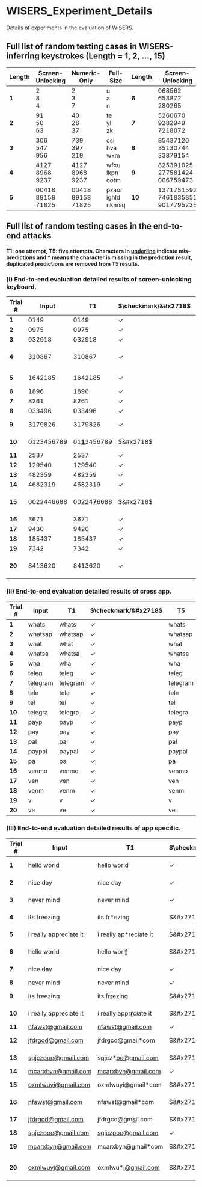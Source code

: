 # WISERS_Experiment_Details
Details of experiments in the evaluation of WISERS.

## Full list of random testing cases in WISERS-inferring keystrokes (Length = 1, 2, ..., 15)

| **Length** | **Screen-Unlocking**    | **Numeric-Only**        | **Full-Size**           | **Length** | **Screen-Unlocking**                   | **Numeric-Only**                       | **Full-Size**                          | **Length** | **Screen-Unlocking**                                  | **Numeric-Only**                                      | **Full-Size**                                         |
|------------|-------------------------|-------------------------|-------------------------|------------|----------------------------------------|----------------------------------------|----------------------------------------|------------|-------------------------------------------------------|-------------------------------------------------------|-------------------------------------------------------|
| **1<br>**  | 2 <br>8<br>4            | 2<br>3<br>7             | u<br>a<br>n             | **6**      | 068562<br>653872<br>280265             | 904819<br>936327<br>540882             | balngo<br>hrifmo<br>tezryw             | **11**     | 82218100139<br>26218481634<br>33589107186             | 41784820716<br>48723799602<br>68872563001             | ylqiielmoho<br>pxzetggrcxg<br>thwsakjteod             |
| **2<br>**  | 91<br>50<br>63          | 40<br>28<br>37          | te<br>yl<br>zk          | **7**      | 5260670<br>9282949<br>7218072          | 2958280<br>9292192<br>6485309          | cdkibyx<br>qotlskz<br>ghflctk          | **12**     | 098539079251<br>328825753635<br>857085497111          | 748503532082<br>450049164597<br>295898082156          | naytsblzxdrj<br>szylmxqjllim<br>patfilswkcej          |
| **3<br>**  | 306<br>547<br>956       | 739<br>397<br>219       | csi<br>hva<br>wxm       | **8**      | 85437120<br>35130744<br>33879154       | 95756580<br>38634842<br>65964210       | toaiquzc<br>pqidlrwa<br>uaiynrmi       | **13**     | 2876024974259<br>1465265988811<br>1406033966135       | 3242733549541<br>7322994281802<br>1048386789639       | ptarpkpusaujl<br>glpizsqiczptn<br>fcjojngzxyvkf       |
| **4<br>**  | 4127<br>8968<br>9237    | 4127<br>8968<br>9237    | wfxu<br>lkpn<br>cotm    | **9**      | 825391025<br>277581424<br>006759473    | 719940202<br>026317997<br>693574538    | jucuurxdm<br>cbeghcuta<br>aedorkpjg    | **14**     | 41845302492256<br>78438253415717<br>02080619089285    | 17633269500226<br>42185712843489<br>41170272367085    | toqmowvkxnjosa<br>fdunuhsimhxclz<br>qiuucjxyczqamo    |
| **5<br>**  | 00418<br>89158<br>71825 | 00418<br>89158<br>71825 | pxaor<br>ighld<br>nkmsq | **10**     | 1371751592<br>7461835851<br>9017795235 | 4683083670<br>9506016800<br>8672604794 | qnfzhqjvak<br>eqfyhbfbkk<br>dlzbboajcu | **15**     | 817967401411367<br>328445035885655<br>616037998122880 | 563789557933062<br>436196398494063<br>313182990131594 | kionmcftkbjrhtg<br>jthohhxiytvtncr<br>kbbcggwajkybmzd |

## Full list of random testing cases in the end-to-end attacks

#### **T1**: one attempt, **T5**: five attempts. Characters in <ins>**underline**</ins> indicate mis-predictions and \* means the character is missing in the prediction result, duplicated predictions are removed from **T5** results.

### (I) End-to-end evaluation detailed results of screen-unlocking keyboard.

| **Trial #** | **Input**  | **T1**           | **$\checkmark/&#x2718$** | **T5**                                             | **$\checkmark/&#x2718$**         | **Trial #** | **Input** | **T1**          | **$\checkmark/&#x2718$** | **T5**                                             | **$\checkmark/&#x2718$**         |
|-------------|------------|------------------|------------------------|----------------------------------------------------|--------------------------------|-------------|-----------|-----------------|------------------------|----------------------------------------------------|--------------------------------|
| **1**       | 0149       | 0149             | $\checkmark$           | 0149                                               | $\checkmark$                   | **21**      | 4869      | 4869            | $\checkmark$           | 4869                                               | $\checkmark$                   |
| **2**       | 0975       | 0975             | $\checkmark$           | 0975                                               | $\checkmark$                   | **22**      | 159628    | 159628          | $\checkmark$           | 159628                                             | $\checkmark$                   |
| **3**       | 032918     | 032918           | $\checkmark$           | 032918                                             | $\checkmark$                   | **23**      | 694330    | 694330          | $\checkmark$           | 694330                                             | $\checkmark$                   |
| **4**       | 310867     | 310867           | $\checkmark$           | 310867                                             | $\checkmark$                   | **24**      | 47526401  | 4<ins>**4**</ins>526401  | $&#x2718$              | 4<ins>**4**</ins>526401<br>4<ins>**4**</ins>526<ins>**7**</ins>01<br>47526401 | $&#x2718$<br>$&#x2718$<br>$\checkmark$ |
| **5**       | 1642185    | 1642185          | $\checkmark$           | 1642185                                            | $\checkmark$                   | **25**      | 976013672 | 9760136<ins>**4**</ins>2 | $&#x2718$              | 9760136<ins>**4**</ins>2<br>976013672                       | $&#x2718$<br>$\checkmark$          |
| **6**       | 1896       | 1896             | $\checkmark$           | 1896                                               | $\checkmark$                   | **26**      | 5198      | 5198            | $\checkmark$           | 5198                                               | $\checkmark$                   |
| **7**       | 8261       | 8261             | $\checkmark$           | 8261                                               | $\checkmark$                   | **27**      | 257813    | 257813          | $\checkmark$           | 257813                                             | $\checkmark$                   |
| **8**       | 033496     | 033496           | $\checkmark$           | 033496                                             | $\checkmark$                   | **28**      | 751943    | 751943          | $\checkmark$           | 751943                                             | $\checkmark$                   |
| **9**       | 3179826    | 3179826          | $\checkmark$           | 3179826                                            | $\checkmark$                   | **29**      | 78787878  | 78<ins>**4**</ins>87878  | $&#x2718$              | 78<ins>**4**</ins>87878<br>78787878                         | $&#x2718$<br>$\checkmark$          |
| **10**      | 0123456789 | 01<ins>**1**</ins>3456789 | $&#x2718$              | 01<ins>**1**</ins>3456789<br>0123456789                     | $&#x2718$<br>$\checkmark$          | **30**      | 643185310 | 6431853<ins>**2**</ins>0 | $&#x2718$              | 6431853<ins>**2**</ins>0<br>643185310                       | $&#x2718$<br>$\checkmark$          |
| **11**      | 2537       | 2537             | $\checkmark$           | 2537                                               | $\checkmark$                   | **31**      | 6263      | 6263            | $\checkmark$           | 6263                                               | $\checkmark$                   |
| **12**      | 129540     | 129540           | $\checkmark$           | 129540                                             | $\checkmark$                   | **32**      | 330522    | 330522          | $\checkmark$           | 330522                                             | $\checkmark$                   |
| **13**      | 482359     | 482359           | $\checkmark$           | 482359                                             | $\checkmark$                   | **33**      | 462183    | 462183          | $\checkmark$           | 462183                                             | $\checkmark$                   |
| **14**      | 4682319    | 4682319          | $\checkmark$           | 4682319                                            | $\checkmark$                   | **34**      | 843250    | 843250          | $\checkmark$           | 843250                                             | $\checkmark$                   |
| **15**      | 0022446688 | 00224<ins>**7**</ins>6688 | $&#x2718$              | 00224<ins>**7**</ins>6688<br>0022<ins>**77**</ins>6688<br>0022446688 | $&#x2718$<br>$&#x2718$<br>$\checkmark$ | **35**      | 987474501 | 98747<ins>**7**</ins>501 | $&#x2718$              | 98747<ins>**7**</ins>501<br>987474501                       | $&#x2718$<br>$\checkmark$          |
| **16**      | 3671       | 3671             | $\checkmark$           | 3671                                               | $\checkmark$                   | **36**      | 2360      | 2360            | $\checkmark$           | 2360                                               | $\checkmark$                   |
| **17**      | 9430       | 9420             | $\checkmark$           | 9420                                               | $\checkmark$                   | **37**      | 950718    | 950718          | $\checkmark$           | 950718                                             | $\checkmark$                   |
| **18**      | 185437     | 185437           | $\checkmark$           | 185437                                             | $\checkmark$                   | **38**      | 825134    | 825134          | $\checkmark$           | 825134                                             | $\checkmark$                   |
| **19**      | 7342       | 7342             | $\checkmark$           | 7342                                               | $\checkmark$                   | **39**      | 5253      | 5253            | $\checkmark$           | 5253                                               | $\checkmark$                   |
| **20**      | 8413620    | 8413620          | $\checkmark$           | 8413620                                            | $\checkmark$                   | **40**      | 47654432  | 4765<ins>**7**</ins>432  | $&#x2718$              | 4765<ins>**7**</ins>432<br>47654<ins>**7**</ins>32<br>47654432       | $&#x2718$<br>$&#x2718$<br>$\checkmark$ |

### (II) End-to-end evaluation detailed results of cross app.

| **Trial #** | **Input** | **T1**   | **$\checkmark/&#x2718$** | **T5**   | **$\checkmark/&#x2718$** | **Trial #** | **Input** | **T1** | **$\checkmark/&#x2718$** | **T5** | **$\checkmark/&#x2718$** |
|-------------|-----------|----------|--------------------------|----------|--------------------------|-------------|-----------|--------|--------------------------|--------|--------------------------|
| **1**       | whats     | whats    | $\checkmark$             | whats    | $\checkmark$             | **21**      | chrom     | chrom  | $\checkmark$             | chrom  | $\checkmark$             |
| **2**       | whatsap   | whatsap  | $\checkmark$             | whatsap  | $\checkmark$             | **22**      | chro      | chro   | $\checkmark$             | chro   | $\checkmark$             |
| **3**       | what      | what     | $\checkmark$             | what     | $\checkmark$             | **23**      | chr       | chr    | $\checkmark$             | chr    | $\checkmark$             |
| **4**       | whatsa    | whatsa   | $\checkmark$             | whatsa   | $\checkmark$             | **24**      | chrome    | chrome | $\checkmark$             | chrome | $\checkmark$             |
| **5**       | wha       | wha      | $\checkmark$             | wha      | $\checkmark$             | **25**      | ch        | ch     | $\checkmark$             | ch     | $\checkmark$             |
| **6**       | teleg     | teleg    | $\checkmark$             | teleg    | $\checkmark$             | **26**      | safa      | safa   | $\checkmark$             | safa   | $\checkmark$             |
| **7**       | telegram  | telegram | $\checkmark$             | telegram | $\checkmark$             | **27**      | safari    | safari | $\checkmark$             | safari | $\checkmark$             |
| **8**       | tele      | tele     | $\checkmark$             | tele     | $\checkmark$             | **28**      | safar     | safar  | $\checkmark$             | safar  | $\checkmark$             |
| **9**       | tel       | tel      | $\checkmark$             | tel      | $\checkmark$             | **29**      | saf       | saf    | $\checkmark$             | saf    | $\checkmark$             |
| **10**      | telegra   | telegra  | $\checkmark$             | telegra  | $\checkmark$             | **30**      | sa        | sa     | $\checkmark$             | sa     | $\checkmark$             |
| **11**      | payp      | payp     | $\checkmark$             | payp     | $\checkmark$             | **31**      | swiss     | swiss  | $\checkmark$             | swiss  | $\checkmark$             |
| **12**      | pay       | pay      | $\checkmark$             | pay      | $\checkmark$             | **32**      | swi       | swi    | $\checkmark$             | swi    | $\checkmark$             |
| **13**      | pal       | pal      | $\checkmark$             | pal      | $\checkmark$             | **33**      | swis      | swis   | $\checkmark$             | swis   | $\checkmark$             |
| **14**      | paypal    | paypal   | $\checkmark$             | paypal   | $\checkmark$             | **34**      | swissc    | swissc | $\checkmark$             | swissc | $\checkmark$             |
| **15**      | pa        | pa       | $\checkmark$             | pa       | $\checkmark$             | **35**      | sw        | sw     | $\checkmark$             | sw     | $\checkmark$             |
| **16**      | venmo     | venmo    | $\checkmark$             | venmo    | $\checkmark$             | **36**      | lh        | lh     | $\checkmark$             | lh     | $\checkmark$             |
| **17**      | ven       | ven      | $\checkmark$             | ven      | $\checkmark$             | **37**      | lhsa      | lhsa   | $\checkmark$             | lhsa   | $\checkmark$             |
| **18**      | venm      | venm     | $\checkmark$             | venm     | $\checkmark$             | **38**      | lhs       | lhs    | $\checkmark$             | lhs    | $\checkmark$             |
| **19**      | v         | v        | $\checkmark$             | v        | $\checkmark$             | **39**      | lhsaf     | lhsaf  | $\checkmark$             | lhsaf  | $\checkmark$             |
| **20**      | ve        | ve       | $\checkmark$             | ve       | $\checkmark$             | **40**      | lhsafe    | lhsafe | $\checkmark$             | lhsafe | $\checkmark$             |

### (III) End-to-end evaluation detailed results of app specific.

| **Trial #** | **Input**              | **T1**                       | **$\checkmark/&#x2718$** | **T5**                                                 | **$\checkmark/&#x2718$** | **Trial #** | **Input**       | **T1**             | **$\checkmark/&#x2718$** | **T5**                                       | **$\checkmark/&#x2718$**       |
|-------------|------------------------|------------------------------|--------------------------|--------------------------------------------------------|--------------------------|-------------|-----------------|--------------------|--------------------------|----------------------------------------------|--------------------------------|
| **1**       | hello world            | hello world                  | $\checkmark$             | hello world                                            | $\checkmark$             | **21**      | www.google.com  | ww*.google.com   | $&#x2718$                    | ww*.google.com<br>www.google.com           | $&#x2718$<br>$\checkmark$          |
| **2**       | nice day               | nice day                     | $\checkmark$             | nice day                                               | $\checkmark$             | **22**      | www.yahoo.com   | www.yaho*.com    | $&#x2718$                    | www.yaho*.com<br>www.yahoo.com             | $&#x2718$<br>$\checkmark$          |
| **3**       | never mind             | never mind                   | $\checkmark$             | never mind                                             | $\checkmark$             | **23**      | www.youtube.com | ww*.youtube.com  | $&#x2718$                    | ww*.youtube.com<br>www.youtube.com         | $&#x2718$<br>$\checkmark$          |
| **4**       | its freezing           | its fr*ezing               | $&#x2718$                    | its fr*zing<br>its freezing                          | $&#x2718$<br>$\checkmark$    | **24**      | www.amazon.com  | www.amazon.com     | $\checkmark$             | www.amazon.com                               | $\checkmark$                   |
| **5**       | i really appreciate it | i really ap*reciate it     | $&#x2718$                    | i really ap*reciate it<br>i really appreciate it     | $&#x2718$<br>$\checkmark$    | **25**      | www.walmart.com | www.walmart.com    | $\checkmark$             | www.walmart.com                              | $\checkmark$                   |
| **6**       | hello world            | hello worl<ins>**f**</ins>           | $&#x2718$                    | hello worl<ins>**f**</ins><br>hello world                       | $&#x2718$<br>$\checkmark$    | **26**      | www.google.com  | www.google.com     | $\checkmark$             | www.google.com                               | $\checkmark$                   |
| **7**       | nice day               | nice day                     | $\checkmark$             | nice day                                               | $\checkmark$             | **27**      | www.yahoo.com   | ww*.yahoo.com    | $&#x2718$                    | ww*.yahoo.com<br>www.yahoo.com             | $&#x2718$<br>$\checkmark$          |
| **8**       | never mind             | never mind                   | $\checkmark$             | never mind                                             | $\checkmark$             | **28**      | www.youtube.com | www*youtube.com  | $\checkmark$             | www*youtube.com                            | $\checkmark$                   |
| **9**       | its freezing           | its fr<ins>**r**</ins>ezing           | $&#x2718$                    | its fr<ins>**r**</ins>ezing<br>its freezing                     | $&#x2718$<br>$\checkmark$    | **29**      | www.amazon.com  | ww*.amazon.com   | $&#x2718$                    | ww*.amazon.com<br>www.amazon.com           | $&#x2718$<br>$\checkmark$          |
| **10**      | i really appreciate it | i really appr<ins>**r**</ins>ciate it | $&#x2718$                    | i really appr<ins>**r**</ins>ciate it<br>i really appreciate it | $&#x2718$<br>$\checkmark$    | **30**      | www.walmart.com | www.walmar*.com  | $&#x2718$                    | www.walmar*.com<br>www.walmart.com         | $&#x2718$<br>$\checkmark$          |
| **11**      | nfawst@gmail.com       | nfawst@gmail.com             | $\checkmark$             | nfawst@gmail.com                                       | $\checkmark$             | **31**      | 013468764189    | 013468764189       | $\checkmark$             | 013468764189                                 | $\checkmark$                   |
| **12**      | jfdrgcd@gmail.com      | jfdrgcd@gmail*com          | $&#x2718$                    | jfdrgcd@gmail*com<br>jddrgcd@gmail.com               | $&#x2718$<br>$\checkmark$    | **32**      | 167983578654    | 167983578654       | $\checkmark$             | 167983578654                                 | $\checkmark$                   |
| **13**      | sgjczpoe@gmail.com     | sgjcz*oe@gmail.com         | $&#x2718$                    | sgjcz*oe@gmail.com<br>sgjczpoe@gmail.com             | $&#x2718$<br>$\checkmark$    | **33**      | 296794641236    | 296794641<ins>**1**</ins>36 | $&#x2718$                    | 296794641<ins>**1**</ins>36<br>296794641236           | $&#x2718$<br>$\checkmark$          |
| **14**      | mcarxbyn@gmail.com     | mcarxbyn@gmail.com           | $\checkmark$             | mcarxbyn@gmail.com                                     | $\checkmark$             | **34**      | 358784645231    | 358784645231       | $\checkmark$             | 358784645231                                 | $\checkmark$                   |
| **15**      | oxmlwuyi@gmail.com     | oxmlwuyi@gmail*com         | $&#x2718$                    | oxmlwuyi@gmail\*com<br>oxmlwuyi@gmail.com             | $&#x2718$<br>$\checkmark$    | **35**      | 431654651568    | 4316546<ins>**6**</ins>1568 | $&#x2718$                    | 4316546<ins>**6**</ins>1568<br>431654651568           | $&#x2718$<br>$\checkmark$          |
| **16**      | nfawst@gmail.com       | nfawst@gmail*com           | $&#x2718$                    | nfawst@gmail*com<br>nfawst@gmail.com                 | $&#x2718$<br>$\checkmark$    | **36**      | 84532761        | 84532761           | $\checkmark$             | 84532761                                     | $\checkmark$                   |
| **17**      | jfdrgcd@gmail.com      | jfdrgcd@gm<ins>**s**</ins>il.com      | $&#x2718$                    | jfdrgcd@gm<ins>**s**</ins>il.com<br>jfdrgcd@gmail.com           | $&#x2718$<br>$\checkmark$    | **37**      | 76831025        | 76831025           | $\checkmark$             | 76831025                                     | $\checkmark$                   |
| **18**      | sgjczpoe@gmail.com     | sgjczpoe@gmail.com           | $\checkmark$             | sgjczpoe@gmail.com                                     | $\checkmark$             | **38**      | 68543102        | 68543102           | $\checkmark$             | 68543102                                     | $\checkmark$                   |
| **19**      | mcarxbyn@gmail.com     | mcarxbyn@gmail*com         | $&#x2718$                    | mcarxbyn@gmail*com<br>mcarxbyn@gmail.com             | $&#x2718$<br>$\checkmark$    | **39**      | 53681279        | 53681279           | $\checkmark$             | 53681279                                     | $\checkmark$                   |
| **20**      | oxmlwuyi@gmail.com     | oxmlwu*i@gmail.com         | $&#x2718$                    | oxmlwuyi@gmail*com<br>oxmlwuyi@gmail.com             | $&#x2718$<br>$\checkmark$    | **40**      | 46531640        | 4<ins>**3**</ins>531640     | $&#x2718$                    | 4<ins>**3**</ins>531640<br>46<ins>**6**</ins>31640<br>46531640 | $&#x2718$<br>$&#x2718$<br>$\checkmark$ |
